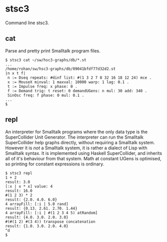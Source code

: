 # stsc3

Command line stsc3.

## cat

Parse and pretty print Smalltalk program files.

~~~~
$ stsc3 cat ~/sw/hsc3-graphs/db/*.st
...
/home/rohan/sw/hsc3-graphs/db/09041bfdf77d32d2.st
|n x t f|
 n := Dseq repeats: #dinf list: #(1 3 2 7 8 32 16 18 12 24) mce .
 x := MouseX minval: 1 maxval: 10000 warp: 1 lag: 0.1 .
 t := Impulse freq: x phase: 0 .
 f := Demand trig: t reset: 0 demandUGens: n mul: 30 add: 340 .
 SinOsc freq: f phase: 0 mul: 0.1 .
...
$
~~~~

## repl

An interpreter for Smalltalk programs where the only data type is the
SuperCollider Unit Generator.  The interpreter can run the Smalltalk
SuperCollider help graphs directly, without requiring a Smalltalk
system.  However it is _not_ a Smalltalk system, it is rather a
dialect of Lisp with Smalltalk syntax.  It is implemented using
Haskell SuperCollider, and inherits all of it's behaviour from that
system.  Math at constant UGens is optimised, so printing for constant
expressions is ordinary.

~~~~
$ stsc3 repl
1 + 2
result: 3.0
[:x | x * x] value: 4
result: 16.0
#(1 2 3) * 2
result: {2.0. 4.0. 6.0}
4 arrayFill: [:i | 5.0 rand]
result: {0.13. 2.61. 2.70. 1.44}
4 arrayFill: [:i | #(1 2 3 4 5) atRandom]
result: {4.0. 3.0. 2.0. 3.0}
#(#(1 2) #(3 4)) transpose concatenation
result: {1.0. 3.0. 2.0. 4.0}
^d
$
~~~~
